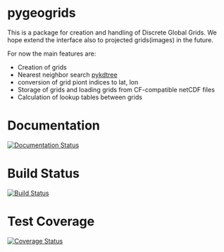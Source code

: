 # pygeogrids #

This is a package for creation and handling of Discrete Global Grids. We hope
extend the interface also to projected grids(images) in the future.

For now the main features are:

- Creation of grids
- Nearest neighbor search [pykdtree](https://github.com/storpipfugl/pykdtree)
- conversion of grid piont indices to lat, lon
- Storage of grids and loading grids from CF-compatible netCDF files
- Calculation of lookup tables between grids

# Documentation

[![Documentation Status](https://readthedocs.org/projects/pygeogrids/badge/?version=latest)](http://pygeogrids.readthedocs.org/)


# Build Status

[![Build Status](https://travis-ci.org/TUW-GEO/pygeogrids.svg?branch=master)](https://travis-ci.org/TUW-GEO/pygeogrids)

# Test Coverage

[![Coverage Status](https://coveralls.io/repos/TUW-GEO/pygeogrids/badge.svg?branch=master)](https://coveralls.io/r/TUW-GEO/pygeogrids?branch=master)
